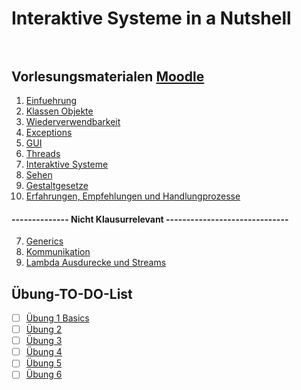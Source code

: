 # Interaktive Systeme in a Nutshell <br> <br>
## Vorlesungsmaterialen [Moodle](https://moodle.hsnr.de/course/view.php?id=6978)
1. [Einfuehrung](https://moodle.hsnr.de/mod/resource/view.php?id=578250)
2. [Klassen Objekte](https://moodle.hsnr.de/mod/resource/view.php?id=580149)
3. [Wiederverwendbarkeit](https://moodle.hsnr.de/mod/resource/view.php?id=585836)
4. [Exceptions](https://moodle.hsnr.de/mod/resource/view.php?id=585922)
5. [GUI](https://moodle.hsnr.de/mod/resource/view.php?id=587214)
6. [Threads](https://moodle.hsnr.de/mod/resource/view.php?id=589639)
  10. [Interaktive Systeme](https://moodle.hsnr.de/mod/resource/view.php?id=592312)
  11. [Sehen](https://moodle.hsnr.de/mod/resource/view.php?id=593256)
  12. [Gestaltgesetze](https://moodle.hsnr.de/mod/resource/view.php?id=596104)
  13. [Erfahrungen, Empfehlungen und Handlungprozesse](https://moodle.hsnr.de/mod/resource/view.php?id=596105)
  #### -------------- Nicht Klausurrelevant ------------------------------
  7. [Generics](https://moodle.hsnr.de/mod/resource/view.php?id=595578)
  8. [Kommunikation](https://moodle.hsnr.de/mod/resource/view.php?id=595580)
  9. [Lambda Ausdurecke und Streams](https://moodle.hsnr.de/mod/resource/view.php?id=595581)
## Übung-TO-DO-List
- [ ] [Übung 1 Basics](https://moodle.hsnr.de/mod/folder/view.php?id=336421) 
- [ ] [Übung 2](https://moodle.hsnr.de/mod/folder/view.php?id=336712)
- [ ] [Übung 3](https://moodle.hsnr.de/mod/folder/view.php?id=336720)
- [ ] [Übung 4](https://moodle.hsnr.de/mod/folder/view.php?id=367613)
- [ ] [Übung 5](https://moodle.hsnr.de/mod/folder/view.php?id=374333)
- [ ] [Übung 6](https://moodle.hsnr.de/mod/folder/view.php?id=378013)
